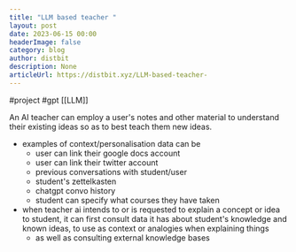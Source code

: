 ```yaml
---
title: "LLM based teacher "
layout: post
date: 2023-06-15 00:00
headerImage: false
category: blog
author: distbit
description: None
articleUrl: https://distbit.xyz/LLM-based-teacher-
---
```


#project #gpt
[[LLM]]

An AI teacher can employ a user's notes and other material to understand their existing ideas so as to best teach them new ideas.
- examples of context/personalisation data can be
	- user can link their google docs account
	- user can link their twitter account
	- previous conversations with student/user
	- student's zettelkasten
	- chatgpt convo history
	- student can specify what courses they have taken
- when teacher ai intends to or is requested to explain a concept or idea to student, it can first consult data it has about student's knowledge and known ideas, to use as context or analogies when explaining things
	- as well as consulting external knowledge bases